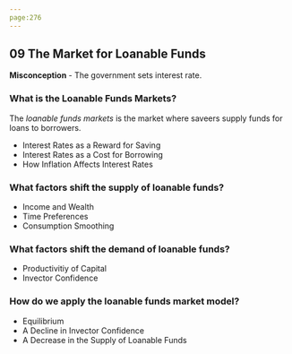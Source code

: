 ```yaml
---
page:276
---
```


## 09 The Market for Loanable Funds

**Misconception** - The government sets interest rate.

### What is the Loanable Funds Markets?
The _loanable funds markets_ is the market where saveers supply funds for loans to borrowers.

+ Interest Rates as a Reward for Saving
+ Interest Rates as a Cost for Borrowing
+ How Inflation Affects Interest Rates

### What factors shift the supply of loanable funds?

+ Income and Wealth
+ Time Preferences
+ Consumption Smoothing

### What factors shift the demand of loanable funds?

+ Productivitiy of Capital
+ Invector Confidence

### How do we apply the loanable funds market model?

+ Equilibrium
+ A Decline in Invector Confidence
+ A Decrease in the Supply of Loanable Funds
